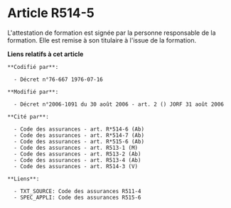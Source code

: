 # Article R514-5

L'attestation de formation est signée par la personne responsable de la formation. Elle est remise à son titulaire à l'issue
de la formation.

**Liens relatifs à cet article**

	**Codifié par**:

	  - Décret n°76-667 1976-07-16

	**Modifié par**:

	  - Décret n°2006-1091 du 30 août 2006 - art. 2 () JORF 31 août 2006

	**Cité par**:

	  - Code des assurances - art. R*514-6 (Ab)
	  - Code des assurances - art. R*514-7 (Ab)
	  - Code des assurances - art. R*515-6 (Ab)
	  - Code des assurances - art. R513-1 (M)
	  - Code des assurances - art. R513-2 (Ab)
	  - Code des assurances - art. R513-4 (Ab)
	  - Code des assurances - art. R514-3 (V)

	**Liens**:

	  - TXT_SOURCE: Code des assurances R511-4
	  - SPEC_APPLI: Code des assurances R515-6
